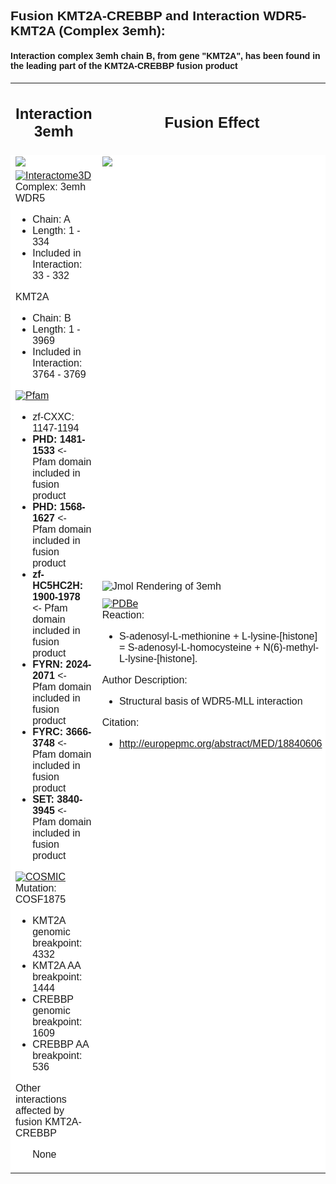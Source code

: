 <?xml version="1.0" encoding="utf-8"?>
<!DOCTYPE html>
<html>
	<body style="font-family: Helvetica,Arial,sans-serif;">
		<h2 style="text-align: left;">Fusion KMT2A-CREBBP and Interaction WDR5-KMT2A (Complex 3emh):</h2>
		<h4 style="text-align: left;">Interaction complex 3emh chain B, from gene "KMT2A", has been found in the leading part of the KMT2A-CREBBP fusion product</h4>
		<table align="center" style="border: 0px none;">
				<tr style="border: 0px none ;">
					<td style="border: 0px none ; width: 50%;">
						<h2 style="text-align: center;">Interaction 3emh</h2>
					</td>
					<td style="border: 0px none ; width: 50%;">
						<h2 style="text-align: center;">Fusion Effect</h2>
					</td>
				</tr>
				<tr style="border: 0px none ; width: 50%;">
					<td style="border: 0px none ; background: white none;">
						<img style="vertical-align: bottom;" src="/Users/joshuaburkhart/Research/ReactomeFIFusion/src/../data/output/reports/3emh/src/png/3emh_scheme.png"/>
					</td>
					<td style="border: 0px none ; background: white none;">
						<img src="/Users/joshuaburkhart/Research/ReactomeFIFusion/src/../data/output/reports/3emh/src/png/3emh_fusion_scheme.png"/>
					</td>
				</tr>
				<tr style="border: 0px none ;">
					<td style="border: 0px none ; background: white none;vertical-align: top; width: 50%;">
						<div>
						<a href="http://interactome3d.irbbarcelona.org/interaction.php?ids=P61964;Q03164&dataset=human&rs=True&connect=1">
							<img alt="Interactome3D" src="/Users/joshuaburkhart/Research/ReactomeFIFusion/src/templates/vis/interactome3D.png"/>
						</a>
						<div>
						Complex: 3emh
						<br/>
						WDR5
                    			<ul>
                    				<li>Chain: A</li>
                    				<li>Length: 1 - 334</li>
                    				<li>Included in Interaction: 33 - 332</li>
                    			</ul>
						KMT2A
                    	<ul>
                    		<li>Chain: B</li>
                    		<li>Length: 1 - 3969</li>
                    		<li>Included in Interaction: 3764 - 3769</li>
                    	</ul>
                    	</div>
                    	</div>
                    	<div>
						<a href="http://pfam.xfam.org/protein/Q03164">
							<img alt="Pfam" src="/Users/joshuaburkhart/Research/ReactomeFIFusion/src/templates/vis/pfam.png"/>
						</a>
						<div>
						<ul><li>zf-CXXC: 1147-1194</li>
<li><b>PHD: 1481-1533</b> <- Pfam domain included in fusion product</li>
<li><b>PHD: 1568-1627</b> <- Pfam domain included in fusion product</li>
<li><b>zf-HC5HC2H: 1900-1978</b> <- Pfam domain included in fusion product</li>
<li><b>FYRN: 2024-2071</b> <- Pfam domain included in fusion product</li>
<li><b>FYRC: 3666-3748</b> <- Pfam domain included in fusion product</li>
<li><b>SET: 3840-3945</b> <- Pfam domain included in fusion product</li>
</ul>
						</div>
						</div>
						<div>
						<a href="http://cancer.sanger.ac.uk/cosmic/fusion/overview?fid=665&gid=6400">
							<img alt="COSMIC" src="/Users/joshuaburkhart/Research/ReactomeFIFusion/src/templates/vis/cosmic.png"/>
						</a>
						<div>
						Mutation: COSF1875
                    	<ul>
                    		<li>KMT2A genomic breakpoint: 4332</li>
                    		<li>KMT2A AA breakpoint: 1444</li>
                    		<li>CREBBP genomic breakpoint: 1609</li>
                    		<li>CREBBP AA breakpoint: 536</li>
                    	</ul>
                    	</div>
                    	</div>
                    	<div>
                    	Other interactions affected by fusion KMT2A-CREBBP
						<ul>
                    		None
                		</ul>
                		</div>
					</td>
					<td style="border: 0px none ; background: white none;">
						<div>
						<img alt="Jmol Rendering of 3emh" src="/Users/joshuaburkhart/Research/ReactomeFIFusion/src/../data/output/reports/3emh/src/png/3emh.png"/>
						</div>
						<div style="margin-top:10px;">
                		<a href="http://www.ebi.ac.uk/pdbe/entry/pdb/3emh">
							<img alt="PDBe" src="/Users/joshuaburkhart/Research/ReactomeFIFusion/src/templates/vis/pdbe.png"/>
						</a>
						<div>
							Reaction: 
							<ul>
								<li>S-adenosyl-L-methionine + L-lysine-[histone] = S-adenosyl-L-homocysteine + N(6)-methyl-L-lysine-[histone].</li>
							</ul>
							Author Description:
							<ul>
								<li>Structural basis of WDR5-MLL interaction</li>
							</ul>
							Citation:
							<ul>
								<li><a href="http://europepmc.org/abstract/MED/18840606">http://europepmc.org/abstract/MED/18840606</a></li>
							</ul>
						</div>
						</div>
					</td>
				</tr>
		</table>
	</body>
</html>
